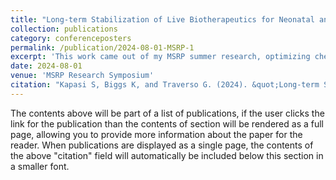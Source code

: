 ```yaml
---
title: "Long-term Stabilization of Live Biotherapeutics for Neonatal and Female Health"
collection: publications
category: conferenceposters
permalink: /publication/2024-08-01-MSRP-1
excerpt: 'This work came out of my MSRP summer research, optimizing chemical excipients in formulations with <i>L. crispatus</i> and <i>B. infantis</i> in order to make better live biotherapeutics. Contact for poster availability.'
date: 2024-08-01
venue: 'MSRP Research Symposium'
citation: "Kapasi S, Biggs K, and Traverso G. (2024). &quot;Long-term Stabilization of Live Biotherapeutics for Neonatal and Female Health.&quot; <i>2024 MSRP Research Symposium</i>. 2024 August 1st. Cambridge, Massachusetts."
---
```


The contents above will be part of a list of publications, if the user clicks the link for the publication than the contents of section will be rendered as a full page, allowing you to provide more information about the paper for the reader. When publications are displayed as a single page, the contents of the above "citation" field will automatically be included below this section in a smaller font.
